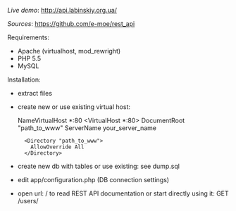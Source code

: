 *Live demo*: http://api.labinskiy.org.ua/

*Sources*: https://github.com/e-moe/rest_api

Requirements:

- Apache (virtualhost, mod_rewright)
- PHP 5.5
- MySQL

Installation:

* extract files

* create new or use existing virtual host:

    NameVirtualHost *:80
    <VirtualHost *:80>
        DocumentRoot "path_to_www"
        ServerName your_server_name

        <Directory "path_to_www">
          AllowOverride All
        </Directory>
    </VirtualHost>

* create new db with tables or use existing:
see dump.sql

* edit app/configuration.php (DB connection settings)

* open url: / to read REST API documentation or start directly using it: GET /users/